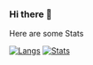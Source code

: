 ### Hi there 👋

Here are some Stats

[![Langs](https://github-readme-stats-powy-e.vercel.app/api/top-langs/?username=powy-e&langs_count=3&?exclude_repo=Check_Vac&theme=radical)](https://www.youtube.com/watch?v=dQw4w9WgXcQ)
[![Stats](https://github-readme-stats-powy-e.vercel.app/api?username=powy-e&show_icons=true&theme=radical)](https://www.youtube.com/watch?v=M5V_IXMewl4)
